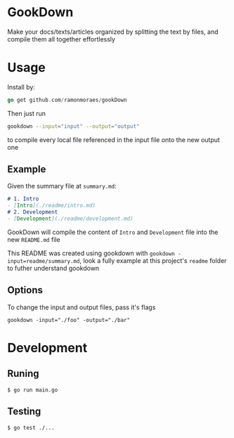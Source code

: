 # GookDown

Make your docs/texts/articles organized by splitting the text by files, and compile them all together effortlessly

# Usage
Install by:
```go
go get github.com/ramonmoraes/gookDown
```

Then just run 
```sh
gookdown --input="input" --output="output"
```
to compile every local file referenced in the input file onto the new output one

## Example

Given the summary file at `summary.md`:
```md
# 1. Intro
- [Intro](./readme/intro.md)
# 2. Development
- [Development](./readme/development.md)
```
GookDown will compile the content of `Intro` and `Development` file into the new `README.md` file

This README was created using gookdown with `gookdown -input=readme/summary.md`, look a fully example at this project's `readme` folder to futher understand gookdown 

## Options

To change the input and output files, pass it's flags
```
gookdown -input="./foo" -output="./bar"
```

# Development

## Runing

`$ go run main.go`

## Testing

`$ go test ./...`